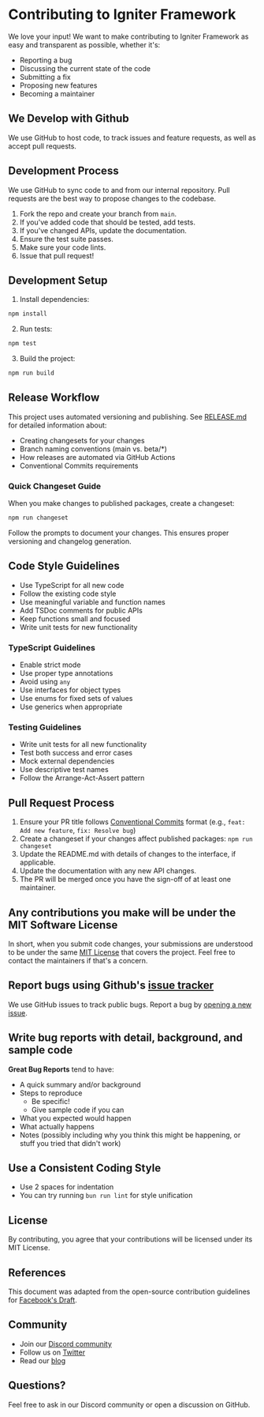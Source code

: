 # Contributing to Igniter Framework

We love your input! We want to make contributing to Igniter Framework as easy and transparent as possible, whether it's:

- Reporting a bug
- Discussing the current state of the code
- Submitting a fix
- Proposing new features
- Becoming a maintainer

## We Develop with Github

We use GitHub to host code, to track issues and feature requests, as well as accept pull requests.

## Development Process

We use GitHub to sync code to and from our internal repository. Pull requests are the best way to propose changes to the codebase.

1. Fork the repo and create your branch from `main`.
2. If you've added code that should be tested, add tests.
3. If you've changed APIs, update the documentation.
4. Ensure the test suite passes.
5. Make sure your code lints.
6. Issue that pull request!

## Development Setup

1. Install dependencies:
```bash
npm install
```

2. Run tests:
```bash
npm test
```

3. Build the project:
```bash
npm run build
```

## Release Workflow

This project uses automated versioning and publishing. See [RELEASE.md](./RELEASE.md) for detailed information about:

- Creating changesets for your changes
- Branch naming conventions (main vs. beta/*)
- How releases are automated via GitHub Actions
- Conventional Commits requirements

### Quick Changeset Guide

When you make changes to published packages, create a changeset:

```bash
npm run changeset
```

Follow the prompts to document your changes. This ensures proper versioning and changelog generation.

## Code Style Guidelines

- Use TypeScript for all new code
- Follow the existing code style
- Use meaningful variable and function names
- Add TSDoc comments for public APIs
- Keep functions small and focused
- Write unit tests for new functionality

### TypeScript Guidelines

- Enable strict mode
- Use proper type annotations
- Avoid using `any`
- Use interfaces for object types
- Use enums for fixed sets of values
- Use generics when appropriate

### Testing Guidelines

- Write unit tests for all new functionality
- Test both success and error cases
- Mock external dependencies
- Use descriptive test names
- Follow the Arrange-Act-Assert pattern

## Pull Request Process

1. Ensure your PR title follows [Conventional Commits](https://www.conventionalcommits.org/) format (e.g., `feat: Add new feature`, `fix: Resolve bug`)
2. Create a changeset if your changes affect published packages: `npm run changeset`
3. Update the README.md with details of changes to the interface, if applicable.
4. Update the documentation with any new API changes.
5. The PR will be merged once you have the sign-off of at least one maintainer.

## Any contributions you make will be under the MIT Software License

In short, when you submit code changes, your submissions are understood to be under the same [MIT License](http://choosealicense.com/licenses/mit/) that covers the project. Feel free to contact the maintainers if that's a concern.

## Report bugs using Github's [issue tracker](https://github.com/igniter/core/issues)

We use GitHub issues to track public bugs. Report a bug by [opening a new issue](https://github.com/igniter/core/issues/new).

## Write bug reports with detail, background, and sample code

**Great Bug Reports** tend to have:

- A quick summary and/or background
- Steps to reproduce
  - Be specific!
  - Give sample code if you can
- What you expected would happen
- What actually happens
- Notes (possibly including why you think this might be happening, or stuff you tried that didn't work)

## Use a Consistent Coding Style

* Use 2 spaces for indentation
* You can try running `bun run lint` for style unification

## License

By contributing, you agree that your contributions will be licensed under its MIT License.

## References

This document was adapted from the open-source contribution guidelines for [Facebook's Draft](https://github.com/facebook/draft-js/blob/a9316a723f9e918afde44dea68b5f9f39b7d9b00/CONTRIBUTING.md).

## Community

* Join our [Discord community](https://discord.gg/igniter)
* Follow us on [Twitter](https://twitter.com/igniterjs)
* Read our [blog](https://igniter.dev/blog)

## Questions?

Feel free to ask in our Discord community or open a discussion on GitHub.